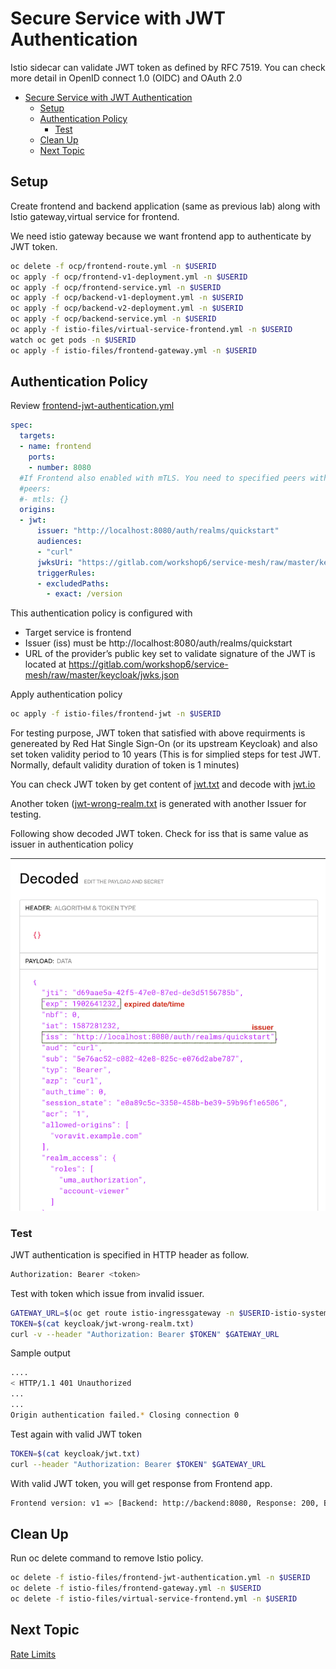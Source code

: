 # Secure Service with JWT Authentication

Istio sidecar can validate JWT token as defined by RFC 7519. You can check more detail in OpenID connect 1.0 (OIDC) and OAuth 2.0

<!-- TOC -->

- [Secure Service with JWT Authentication](#secure-service-with-jwt-authentication)
  - [Setup](#setup)
  - [Authentication Policy](#authentication-policy)
    - [Test](#test)
  - [Clean Up](#clean-up)
  - [Next Topic](#next-topic)

<!-- /TOC -->

## Setup

Create frontend and backend application (same as previous lab) along with Istio gateway,virtual service for frontend.

We need istio gateway because we want frontend app to authenticate by JWT token.

```bash
oc delete -f ocp/frontend-route.yml -n $USERID
oc apply -f ocp/frontend-v1-deployment.yml -n $USERID
oc apply -f ocp/frontend-service.yml -n $USERID
oc apply -f ocp/backend-v1-deployment.yml -n $USERID
oc apply -f ocp/backend-v2-deployment.yml -n $USERID
oc apply -f ocp/backend-service.yml -n $USERID
oc apply -f istio-files/virtual-service-frontend.yml -n $USERID
watch oc get pods -n $USERID
oc apply -f istio-files/frontend-gateway.yml -n $USERID
```

## Authentication Policy

Review [frontend-jwt-authentication.yml](../istio-files/frontend-jwt-authentication.yml)

```yaml
spec:
  targets:
  - name: frontend
    ports:
    - number: 8080
  #If Frontend also enabled with mTLS. You need to specified peers with mtls
  #peers:
  #- mtls: {}
  origins:
  - jwt:
      issuer: "http://localhost:8080/auth/realms/quickstart"
      audiences:
      - "curl"
      jwksUri: "https://gitlab.com/workshop6/service-mesh/raw/master/keycloak/jwks.json"
      triggerRules:
      - excludedPaths:  
        - exact: /version
```

This authentication policy is configured with

* Target service is frontend
* Issuer (iss) must be http://localhost:8080/auth/realms/quickstart
* URL of the provider’s public key set to validate signature of the JWT is located at https://gitlab.com/workshop6/service-mesh/raw/master/keycloak/jwks.json

Apply authentication policy 

```bash
oc apply -f istio-files/frontend-jwt -n $USERID
```

For testing purpose, JWT token that satisfied with above requirments is genereated by Red Hat Single Sign-On (or its upstream Keycloak) and also set token validity period to 10 years (This is for simplied steps for test JWT. Normally, default validity duration of token is 1 minutes)

You can check JWT token by get content of [jwt.txt](../keycloak/jwt.txt) and decode with [jwt.io](http://jwt.io)

Another token ([jwt-wrong-realm.txt](../keycloak/jwt-wrong-realm.txt) is generated with another Issuer for testing.

Following show decoded JWT token. Check for iss that is same value as issuer in authentication policy

![JWT Decoded](../images/jwt-decoded.png)

### Test

JWT authentication is specified in HTTP header as follow.

```bash
Authorization: Bearer <token>
```

Test with token which issue from invalid issuer.

```bash
GATEWAY_URL=$(oc get route istio-ingressgateway -n $USERID-istio-system -o jsonpath='{.spec.host}')
TOKEN=$(cat keycloak/jwt-wrong-realm.txt)
curl -v --header "Authorization: Bearer $TOKEN" $GATEWAY_URL
```

Sample output

```bash
....
< HTTP/1.1 401 Unauthorized
...
...
Origin authentication failed.* Closing connection 0
```

Test again with valid JWT token

```bash
TOKEN=$(cat keycloak/jwt.txt)
curl --header "Authorization: Bearer $TOKEN" $GATEWAY_URL
```

With valid JWT token, you will get response from Frontend app.

```bash
Frontend version: v1 => [Backend: http://backend:8080, Response: 200, Body: Backend version:v2, Response:200, Host:backend-v2-7699759f8f-8pxj8, Status:200, Message: Hello, World]
```

## Clean Up

Run oc delete command to remove Istio policy.

```bash
oc delete -f istio-files/frontend-jwt-authentication.yml -n $USERID
oc delete -f istio-files/frontend-gateway.yml -n $USERID
oc delete -f istio-files/virtual-service-frontend.yml -n $USERID
```

## Next Topic

[Rate Limits](./10-rate-limits.md)

